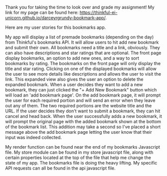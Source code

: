 Thank you for taking the time to look over and grade my assignment! My link for my page can be found here:
https://thinkful-ei-unicorn.github.io/darceyrgrundy-bookmark-app/.

Here are my user stories for this bookmarks app.

My app will display a list of premade bookmarks (depending on the day) from Thinkful's bookmarks API. It will allow users to hit add new bookmark and submit their own. All bookmarks need a title and a link, obviously. They can also have descriptions and star ratings that are optional. The front page display bookmarks, an option to add new ones, and a way to sort bookmarks by rating. The bookmarks on the front page will only display the title and star rating. Clicking on one of the displayed bookmarks will allow the user to see more details like descriptions and allows the user to visit the link. This expanded view also gives the user an option to delete the expanded bookmark. When a user decides they want to add a new bookmark, they can just clicked the "+ Add New Bookmark" button which will load an 'add bookmark page'. On the add bookmark page, it will prompt the user for each required portion and will send an error when they leave out any of them. The two required portions are the website title and the URL. If the user decides they don't want to submit a bookmark, they can hit cancel and head back. When the user successfully adds a new bookmark, it will prompt the original page with the added bookmark shown at the bottom of the bookmark list. This addition may take a second so I've placed a short message above the add bookmark page letting the user know that their input was indeed collected.

My render function can be found near the end of my bookmarks Javascript file. My store module can be found in my store javascript file, along with certain properties located at the top of the file that help me change the state of my app. The bookmarks file is doing the heavy lifting. My specific API requests can all be found in the api javascript file. 